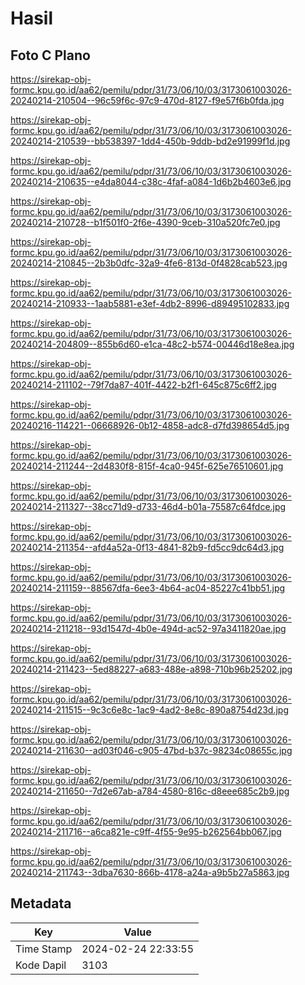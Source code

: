 # Hasil

## Foto C Plano

https://sirekap-obj-formc.kpu.go.id/aa62/pemilu/pdpr/31/73/06/10/03/3173061003026-20240214-210504--96c59f6c-97c9-470d-8127-f9e57f6b0fda.jpg

https://sirekap-obj-formc.kpu.go.id/aa62/pemilu/pdpr/31/73/06/10/03/3173061003026-20240214-210539--bb538397-1dd4-450b-9ddb-bd2e91999f1d.jpg

https://sirekap-obj-formc.kpu.go.id/aa62/pemilu/pdpr/31/73/06/10/03/3173061003026-20240214-210635--e4da8044-c38c-4faf-a084-1d6b2b4603e6.jpg

https://sirekap-obj-formc.kpu.go.id/aa62/pemilu/pdpr/31/73/06/10/03/3173061003026-20240214-210728--b1f501f0-2f6e-4390-9ceb-310a520fc7e0.jpg

https://sirekap-obj-formc.kpu.go.id/aa62/pemilu/pdpr/31/73/06/10/03/3173061003026-20240214-210845--2b3b0dfc-32a9-4fe6-813d-0f4828cab523.jpg

https://sirekap-obj-formc.kpu.go.id/aa62/pemilu/pdpr/31/73/06/10/03/3173061003026-20240214-210933--1aab5881-e3ef-4db2-8996-d89495102833.jpg

https://sirekap-obj-formc.kpu.go.id/aa62/pemilu/pdpr/31/73/06/10/03/3173061003026-20240214-204809--855b6d60-e1ca-48c2-b574-00446d18e8ea.jpg

https://sirekap-obj-formc.kpu.go.id/aa62/pemilu/pdpr/31/73/06/10/03/3173061003026-20240214-211102--79f7da87-401f-4422-b2f1-645c875c6ff2.jpg

https://sirekap-obj-formc.kpu.go.id/aa62/pemilu/pdpr/31/73/06/10/03/3173061003026-20240216-114221--06668926-0b12-4858-adc8-d7fd398654d5.jpg

https://sirekap-obj-formc.kpu.go.id/aa62/pemilu/pdpr/31/73/06/10/03/3173061003026-20240214-211244--2d4830f8-815f-4ca0-945f-625e76510601.jpg

https://sirekap-obj-formc.kpu.go.id/aa62/pemilu/pdpr/31/73/06/10/03/3173061003026-20240214-211327--38cc71d9-d733-46d4-b01a-75587c64fdce.jpg

https://sirekap-obj-formc.kpu.go.id/aa62/pemilu/pdpr/31/73/06/10/03/3173061003026-20240214-211354--afd4a52a-0f13-4841-82b9-fd5cc9dc64d3.jpg

https://sirekap-obj-formc.kpu.go.id/aa62/pemilu/pdpr/31/73/06/10/03/3173061003026-20240214-211159--88567dfa-6ee3-4b64-ac04-85227c41bb51.jpg

https://sirekap-obj-formc.kpu.go.id/aa62/pemilu/pdpr/31/73/06/10/03/3173061003026-20240214-211218--93d1547d-4b0e-494d-ac52-97a3411820ae.jpg

https://sirekap-obj-formc.kpu.go.id/aa62/pemilu/pdpr/31/73/06/10/03/3173061003026-20240214-211423--5ed88227-a683-488e-a898-710b96b25202.jpg

https://sirekap-obj-formc.kpu.go.id/aa62/pemilu/pdpr/31/73/06/10/03/3173061003026-20240214-211515--9c3c6e8c-1ac9-4ad2-8e8c-890a8754d23d.jpg

https://sirekap-obj-formc.kpu.go.id/aa62/pemilu/pdpr/31/73/06/10/03/3173061003026-20240214-211630--ad03f046-c905-47bd-b37c-98234c08655c.jpg

https://sirekap-obj-formc.kpu.go.id/aa62/pemilu/pdpr/31/73/06/10/03/3173061003026-20240214-211650--7d2e67ab-a784-4580-816c-d8eee685c2b9.jpg

https://sirekap-obj-formc.kpu.go.id/aa62/pemilu/pdpr/31/73/06/10/03/3173061003026-20240214-211716--a6ca821e-c9ff-4f55-9e95-b262564bb067.jpg

https://sirekap-obj-formc.kpu.go.id/aa62/pemilu/pdpr/31/73/06/10/03/3173061003026-20240214-211743--3dba7630-866b-4178-a24a-a9b5b27a5863.jpg


## Metadata

| Key        | Value               |
| ---------- | ------------------- |
| Time Stamp | 2024-02-24 22:33:55 |
| Kode Dapil | 3103                |



